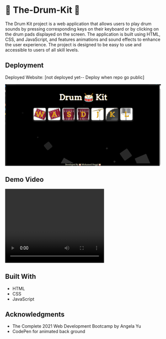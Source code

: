 # 🥁 The-Drum-Kit 🥁
The Drum Kit project is a web application that allows users to play drum sounds by pressing corresponding keys on their keyboard or by clicking on the drum pads displayed on the screen. The application is built using HTML, CSS, and JavaScript, and features animations and sound effects to enhance the user experience. The project is designed to be easy to use and accessible to users of all skill levels.



## Deployment

Deployed Website: [not deployed yet-- Deploy when repo go public]


![The-Drum-Kit](./images/project.png)


## Demo Video 

<video width="320" height="240" controls>
    <source src="./demo/demo_Compressed.mp4" type="video/mp4">
</video>

## Built With

  * HTML
  * CSS
  * JavaScript

## Acknowledgments
  * The Complete 2021 Web Development Bootcamp by Angela Yu
  * CodePen for animated back ground